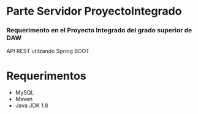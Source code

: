 # Parte Servidor ProyectoIntegrado
### Requerimento en el Proyecto Integrado del grado superior de DAW
API REST utilzando Spring BOOT

# Requerimentos
* MySQL 
* Maven
* Java JDK 1.8
